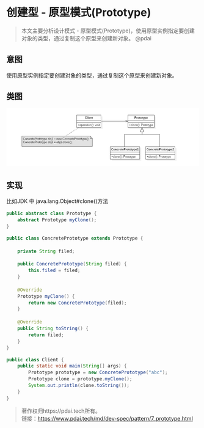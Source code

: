 # 创建型 - 原型模式(Prototype)

> 本文主要分析设计模式 - 原型模式(Prototype)，使用原型实例指定要创建对象的类型，通过复制这个原型来创建新对象。 @pdai



## 意图

使用原型实例指定要创建对象的类型，通过复制这个原型来创建新对象。

## 类图

![img](../../_images/a40661e4-1a71-46d2-a158-ff36f7fc3331.png)

## 实现

比如JDK 中 java.lang.Object#clone()方法

```java
public abstract class Prototype {
    abstract Prototype myClone();
}
```

```java
public class ConcretePrototype extends Prototype {

    private String filed;

    public ConcretePrototype(String filed) {
        this.filed = filed;
    }

    @Override
    Prototype myClone() {
        return new ConcretePrototype(filed);
    }

    @Override
    public String toString() {
        return filed;
    }
}
```

```java
public class Client {
    public static void main(String[] args) {
        Prototype prototype = new ConcretePrototype("abc");
        Prototype clone = prototype.myClone();
        System.out.println(clone.toString());
    }
}
```

> 著作权归https://pdai.tech所有。   
> 链接：https://www.pdai.tech/md/dev-spec/pattern/7_prototype.html
